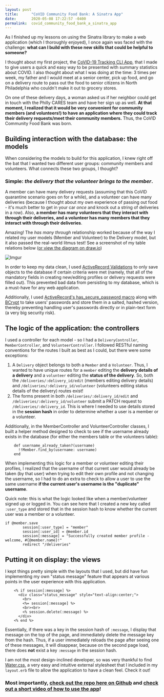 ```yaml
---
layout: post
title:      "CoVID Community Food Bank: A Sinatra App"
date:       2020-05-08 17:22:57 -0400
permalink:  covid_community_food_bank_a_sinatra_app
---
```



As I finished up my lessons on using the Sinatra library to make a web application (which I thoroughly enjoyed), I once again was faced with the challenge: **what can I build with these new skills that could be helpful to someone?**

I thought about my first project, the [CoVID-19 Tracking CLI App](https://github.com/jkellyphilly/covid_tracking), that I made to give users a quick and easy way to be presented with summary statistics about COVID. I also thought about what I was doing at the time: 3 times per week, my father and I would meet at a senior center, pick up food, and go on a delivery route to pass out the food to senior citizens in North Philadelphia who couldn't make it out to grocery stores.

On one of these delivery days, a woman asked us if her neighbor could get in touch with the Philly CARES team and have her sign up as well. **At that moment, I realized that it would be very convenient for community members (and volunteers!) to have an application where they could track their delivery requests/meet their community members.** Thus, the CoVID Community Food Bank was born. 

## Building interaction with the database: the models

When considering the models to build for this application, I knew right off the bat that I wanted two different user groups: community members and volunteers. What connects these two groups, I thought? 

### Simple: *the delivery that the volunteer brings to the member*. 

A member can have many delivery requests (assuming that this CoVID quarantine scenario goes on for a while), and a volunteer can have many deliveries (because I thought about my own experience of passing out food - it's much better to get in your car *once* and knock out a string of deliveries in a row). Also, **a member has many volunteers that they interact with through their deliveries, and a volunteer has many members that they interact with through their deliveries**. 

Amazing! The *has many through* relationship worked because of the way I related my user models (Member and Volunteer) to the Delivery model, but it also passed the real-world litmus test! See a screenshot of my table relations below ([or view the diagram on draw.io](https://drive.google.com/file/d/189nH_AESzexbO6fMeRXuRw8htQbOLH9U/view?usp=sharing))

![Imgur](https://i.imgur.com/qeNnhZ8.png)

In order to keep my data clean, I used [ActiveRecord Validations](https://guides.rubyonrails.org/active_record_validations.html) to only save objects to the database if certain criteria were met (namely, that all of the mandatory fields in creating new/editing profiles or delivery requests were filled out). This prevented bad data from persisting to my database, which is a must-have for any web application. 

Additionally, I used [ActiveRecord's has_secure_password macro](https://api.rubyonrails.org/classes/ActiveModel/SecurePassword/ClassMethods.html) along with [BCrypt](https://github.com/codahale/bcrypt-ruby) to take users' passwords and store them in a salted, hashed version, thereby preventing handling user's passwords directly or in plain-text form (a very big security risk).

## The logic of the application: the controllers

I used a controller for each model - so I had a `DeliveryController`, `MemberController`, and `VolunteerController`. I followed RESTful naming conventions for the routes I built as best as I could, but there were some exceptions: 
1. A `Delivery` object belongs to both a `Member` and a `Volunteer`. Thus, I wanted to have unique routes for a `member` editing the **delivery details of a delivery** and a `volunteer` editing the **status of the delivery**. So, both the `/deliveries/:delivery_id/edit` (members editing delivery details) and `/deliveries/:delivery_id/volunteer` (volunteers editing status details of the delivery) routes exist! 
2. The forms present in both `/deliveries/:delivery_id/edit` and `/deliveries/:delivery_id/volunteer` submit a PATCH request to `/deliveries/:delivery_id`. This is where I needed to use details stored in the **session hash** in order to determine whether a user is a member or a volunteer. 

Additionally, in the MemberController and VolunteerController classes, I built a helper method designed to check to see if the username already exists in the database (for either the members table or the volunteers table):

```
    def username_already_taken?(username)
      !!Member.find_by(username: username)
    end
```

When implementing this logic for a member or volunteer editing their profiles, I realized that the username of that current user would already be taken (by that user) when trying to edit their own profile and not changing the username, so I had to do an extra to check to allow a user to use the same username **if the current user's username is the "duplicate" username**. 

Quick note: this is what the logic looked like when a member/volunteer signed up or logged in. You can see here that I created a new key called `:user_type` and stored that in the session hash to know whether the current user was a member or a volunteer.

```
if @member.save
        session[:user_type] = "member"
        session[:user_id] = @member.id
        session[:message] = "Successfully created member profile - welcome, #{@member.name}!"
        redirect "/deliveries"
```


## Putting it on display: the views

I kept things pretty simple with the layouts that I used, but did have fun implementing my own "status message" feature that appears at various points in the user experience with this application. 

```
    <% if session[:message] %>
      <div class="status_message" style="text-align:center;">
        <br>
        <%= session[:message] %>
        <br><br>
        <% session.delete(:message) %>
      </div>
    <% end %>
```

Essentially, if there was a key in the session hash of `:message`, I display that message on the top of the page, and immediately delete the message key from the hash. Thus, if a user immediately reloads the page after seeing one of these messages, it will disappear, because on the second page load, there does **not** exist a key `:message` in the session hash. 

I am not the most design-inclined developer, so was very thankful to find [Water.css](https://watercss.netlify.app/), a very easy and intuitive external stylesheet that I included in my `layout.erb` file to allow the application to have a clean feel. Check it out!

### Most importantly, [check out the repo here on Github](https://github.com/jkellyphilly/covid-community) and [check out a short video of how to use the app](https://www.youtube.com/watch?v=y_T4EgFcP7E)! 

